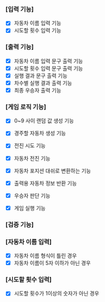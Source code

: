 
### [입력 기능]
- [x] 자동차 이름 입력 기능
- [x] 시도할 횟수 입력 기능

### [출력 기능]
- [x] 자동차 이름 입력 문구 출력 기능
- [x] 시도할 횟수 입력 문구 출력 기능
- [x] 실행 결과 문구 출력 기능
- [x] 차수별 실행 결과 출력 기능
- [x] 최종 우승자 출력 기능

### [게임 로직 기능]
- [x] 0~9 사이 랜덤 값 생성 기능
- [x] 경주할 자동차 생성 기능
- [x] 전진 시도 기능
- [x] 자동차 전진 기능
- [x] 자동차 포지션 대쉬로 변환하는 기능
- [x] 출력용 자동차 정보 반환 기능
- [x] 우승자 판단 기능

- [x] 게임 실행 기능


### [검증 기능]
### [자동차 이름 입력]
- [x] 자동차 이름 형식이 틀린 경우
- [x] 자동차 이름이 5자 이하가 아닌 경우

### [시도할 횟수 입력]
- [x] 시도할 횟수가 1이상의 숫자가 아닌 경우
